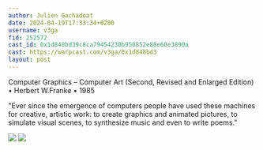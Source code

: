 ```yaml
---
author: Julien Gachadoat
date: 2024-04-19T17:33:34+0200
username: v3ga
fid: 252572
cast_id: 0x1d848bd39c8ca79454230b950852e88e60e3890a
cast: https://warpcast.com/v3ga/0x1d848bd3
layout: post
---
```

Computer Graphics – Computer Art (Second, Revised and Enlarged Edition) • Herbert W.Franke • 1985  
  
"Ever since the emergence of computers people have used these machines for creative, artistic work: to create graphics and animated pictures, to simulate visual scenes, to synthesize music and even to write poems."  

![](https://imagedelivery.net/BXluQx4ige9GuW0Ia56BHw/8741f13c-a391-490d-32b4-78739b0e1900/original)
![](https://imagedelivery.net/BXluQx4ige9GuW0Ia56BHw/ad77c566-c2cf-4ab0-9aeb-d078d2336800/original)